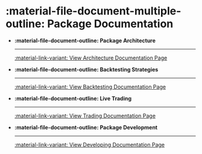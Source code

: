 # :material-file-document-multiple-outline: Package **Documentation**

<div class="grid cards" markdown>

-   __:material-file-document-outline: Package Architecture__&nbsp;&nbsp;

    ---

    [:material-link-variant: View Architecture Documentation Page](documentation/architecture.md)

-   __:material-file-document-outline: Backtesting Strategies__&nbsp;&nbsp;

    ---

    [:material-link-variant: View Backtesting Documentation Page](documentation/backtesting.md)

-   __:material-file-document-outline: Live Trading__&nbsp;&nbsp;

    ---

    [:material-link-variant: View Trading Documentation Page](documentation/trading.md) 

- __:material-file-document-outline: Package Development__&nbsp;&nbsp;

    ---

    [:material-link-variant: View Developing Documentation Page](documentation/developing.md)

</div>
